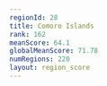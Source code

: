 ```yaml
---
regionId: 28
title: Comoro Islands
rank: 162
meanScore: 64.1
globalMeanScore: 71.78
numRegions: 220
layout: region_score
---
```

